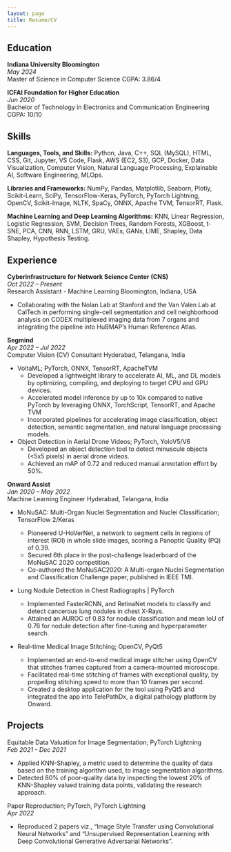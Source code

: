 ```yaml
---
layout: page
title: Resume/CV
---
```


## Education

**Indiana University Bloomington** <br>
_May 2024_ <br>
Master of Science in Computer Science
CGPA: 3.86/4

**ICFAI Foundation for Higher Education** <br>
_Jun 2020_ <br>
Bachelor of Technology in Electronics and Communication Engineering
CGPA: 10/10 

## Skills

**Languages, Tools, and Skills:** Python, Java, C++, SQL (MySQL), HTML, CSS, Git, Jupyter, VS Code, Flask, AWS (EC2, S3), GCP, Docker, Data
Visualization, Computer Vision, Natural Language Processing, Explainable AI, Software Engineering, MLOps.

**Libraries and Frameworks:** NumPy, Pandas, Matplotlib, Seaborn, Plotly, Scikit-Learn, SciPy, TensorFlow-Keras, PyTorch, PyTorch Lightning,
OpenCV, Scikit-Image, NLTK, SpaCy, ONNX, Apache TVM, TensorRT, Flask.

**Machine Learning and Deep Learning Algorithms:** KNN, Linear Regression, Logistic Regression, SVM, Decision Trees, Random Forests,
XGBoost, t-SNE, PCA, CNN, RNN, LSTM, GRU, VAEs, GANs, LIME, Shapley, Data Shapley, Hypothesis Testing.

## Experience 

**Cyberinfrastructure for Network Science Center (CNS)** <br>
_Oct 2022 – Present_ <br>
Research Assistant - Machine Learning Bloomington, Indiana, USA <br>
- Collaborating with the Nolan Lab at Stanford and the Van Valen Lab at CalTech in performing single-cell segmentation and cell neighborhood
analysis on CODEX multiplexed imaging data from 7 organs and integrating the pipeline into HuBMAP’s Human Reference Atlas.

**Segmind** <br>
_Apr 2022 – Jul 2022_ <br>
Computer Vision (CV) Consultant Hyderabad, Telangana, India <br>
- VoltaML; PyTorch, ONNX, TensorRT, ApacheTVM
  - Developed a lightweight library to accelerate AI, ML, and DL models by optimizing, compiling, and deploying to target CPU and GPU devices.
  - Accelerated model inference by up to 10x compared to native PyTorch by leveraging ONNX, TorchScript, TensorRT, and Apache TVM
  - Incorporated pipelines for accelerating image classification, object detection, semantic segmentation, and natural language processing models.
- Object Detection in Aerial Drone Videos; PyTorch, YoloV5/V6
  - Developed an object detection tool to detect minuscule objects (<5x5 pixels) in aerial drone videos.
  - Achieved an mAP of 0.72 and reduced manual annotation effort by 50%.
  
**Onward Assist** <br>
_Jan 2020 – May 2022_ <br>
Machine Learning Engineer Hyderabad, Telangana, India
- MoNuSAC: Multi-Organ Nuclei Segmentation and Nuclei Classification; TensorFlow 2/Keras
  - Pioneered U-HoVerNet, a network to segment cells in regions of interest (ROI) in whole slide images, scoring a Panoptic Quality (PQ) of 0.39.
  - Secured 6th place in the post-challenge leaderboard of the MoNuSAC 2020 competition.
  - Co-authored the MoNuSAC2020: A Multi-organ Nuclei Segmentation and Classification Challenge paper, published in IEEE TMI.
- Lung Nodule Detection in Chest Radiographs | PyTorch
  - Implemented FasterRCNN, and RetinaNet models to classify and detect cancerous lung nodules in chest X-Rays.
  - Attained an AUROC of 0.83 for nodule classification and mean IoU of 0.76 for nodule detection after fine-tuning and hyperparameter search.
  
- Real-time Medical Image Stitching; OpenCV, PyQt5
  - Implemented an end-to-end medical image stitcher using OpenCV that stitches frames captured from a camera-mounted microscope.
  - Facilitated real-time stitching of frames with exceptional quality, by propelling stitching speed to more than 10 frames per second.
  - Created a desktop application for the tool using PyQt5 and integrated the app into TelePathDx, a digital pathology platform by Onward.

## Projects

Equitable Data Valuation for Image Segmentation; PyTorch Lightning <br>
_Feb 2021 - Dec 2021_
  - Applied KNN-Shapley, a metric used to determine the quality of data based on the training algorithm used, to image segmentation algorithms.
  - Detected 80% of poor-quality data by inspecting the lowest 20% of KNN-Shapley valued training data points, validating the research approach.
  
Paper Reproduction; PyTorch, PyTorch Lightning <br>
_Apr 2022_
- Reproduced 2 papers viz., “Image Style Transfer using Convolutional Neural Networks” and “Unsupervised Representation Learning with Deep
Convolutional Generative Adversarial Networks”.